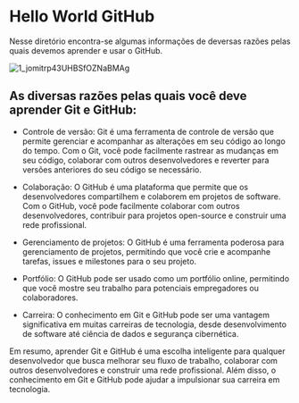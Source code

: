 # Hello World GitHub
Nesse diretório encontra-se algumas informações de deversas razões pelas quais devemos aprender e usar o GitHub.

![1_jomitrp43UHBSfOZNaBMAg](https://user-images.githubusercontent.com/17755195/128590778-5140bc14-d5d7-40c4-9b63-aea81a347241.png)

## As diversas razões pelas quais você deve aprender Git e GitHub:

* Controle de versão: Git é uma ferramenta de controle de versão que permite gerenciar e acompanhar as alterações em seu código ao longo do tempo. Com o Git, você pode facilmente rastrear as mudanças em seu código, colaborar com outros desenvolvedores e reverter para versões anteriores do seu código se necessário.

* Colaboração: O GitHub é uma plataforma que permite que os desenvolvedores compartilhem e colaborem em projetos de software. Com o GitHub, você pode facilmente colaborar com outros desenvolvedores, contribuir para projetos open-source e construir uma rede profissional.

* Gerenciamento de projetos: O GitHub é uma ferramenta poderosa para gerenciamento de projetos, permitindo que você crie e acompanhe tarefas, issues e milestones para o seu projeto.

* Portfólio: O GitHub pode ser usado como um portfólio online, permitindo que você mostre seu trabalho para potenciais empregadores ou colaboradores.

* Carreira: O conhecimento em Git e GitHub pode ser uma vantagem significativa em muitas carreiras de tecnologia, desde desenvolvimento de software até ciência de dados e segurança cibernética.

Em resumo, aprender Git e GitHub é uma escolha inteligente para qualquer desenvolvedor que busca melhorar seu fluxo de trabalho, colaborar com outros desenvolvedores e construir uma rede profissional. Além disso, o conhecimento em Git e GitHub pode ajudar a impulsionar sua carreira em tecnologia.

